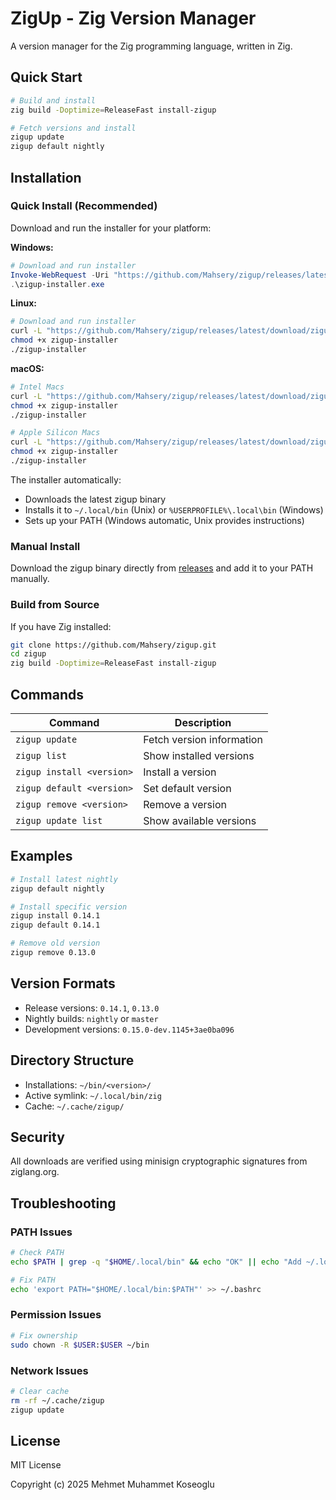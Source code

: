 # ZigUp - Zig Version Manager

A version manager for the Zig programming language, written in Zig.

## Quick Start

```bash
# Build and install
zig build -Doptimize=ReleaseFast install-zigup

# Fetch versions and install
zigup update
zigup default nightly
```

## Installation

### Quick Install (Recommended)

Download and run the installer for your platform:

**Windows:**
```powershell
# Download and run installer
Invoke-WebRequest -Uri "https://github.com/Mahsery/zigup/releases/latest/download/zigup-installer.exe" -OutFile "zigup-installer.exe"
.\zigup-installer.exe
```

**Linux:**
```bash
# Download and run installer
curl -L "https://github.com/Mahsery/zigup/releases/latest/download/zigup-installer-linux" -o zigup-installer
chmod +x zigup-installer
./zigup-installer
```

**macOS:**
```bash
# Intel Macs
curl -L "https://github.com/Mahsery/zigup/releases/latest/download/zigup-installer-macos" -o zigup-installer
chmod +x zigup-installer
./zigup-installer

# Apple Silicon Macs
curl -L "https://github.com/Mahsery/zigup/releases/latest/download/zigup-installer-macos-arm64" -o zigup-installer
chmod +x zigup-installer
./zigup-installer
```

The installer automatically:
- Downloads the latest zigup binary
- Installs it to `~/.local/bin` (Unix) or `%USERPROFILE%\.local\bin` (Windows)
- Sets up your PATH (Windows automatic, Unix provides instructions)

### Manual Install

Download the zigup binary directly from [releases](https://github.com/Mahsery/zigup/releases/latest) and add it to your PATH manually.

### Build from Source

If you have Zig installed:
```bash
git clone https://github.com/Mahsery/zigup.git
cd zigup
zig build -Doptimize=ReleaseFast install-zigup
```

## Commands

| Command | Description |
|---------|-------------|
| `zigup update` | Fetch version information |
| `zigup list` | Show installed versions |
| `zigup install <version>` | Install a version |
| `zigup default <version>` | Set default version |
| `zigup remove <version>` | Remove a version |
| `zigup update list` | Show available versions |

## Examples

```bash
# Install latest nightly
zigup default nightly

# Install specific version
zigup install 0.14.1
zigup default 0.14.1

# Remove old version
zigup remove 0.13.0
```

## Version Formats

- Release versions: `0.14.1`, `0.13.0`
- Nightly builds: `nightly` or `master`
- Development versions: `0.15.0-dev.1145+3ae0ba096`

## Directory Structure

- Installations: `~/bin/<version>/`
- Active symlink: `~/.local/bin/zig`
- Cache: `~/.cache/zigup/`

## Security

All downloads are verified using minisign cryptographic signatures from ziglang.org.

## Troubleshooting

### PATH Issues
```bash
# Check PATH
echo $PATH | grep -q "$HOME/.local/bin" && echo "OK" || echo "Add ~/.local/bin to PATH"

# Fix PATH
echo 'export PATH="$HOME/.local/bin:$PATH"' >> ~/.bashrc
```

### Permission Issues
```bash
# Fix ownership
sudo chown -R $USER:$USER ~/bin
```

### Network Issues
```bash
# Clear cache
rm -rf ~/.cache/zigup
zigup update
```

## License

MIT License

Copyright (c) 2025 Mehmet Muhammet Koseoglu